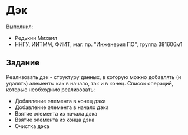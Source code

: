 # **Дэк**

Выполнил:

- Редькин Михаил
- ННГУ, ИИТММ, ФИИТ, маг. пр. "Инженерия ПО", группа 381606м1

## **Задание**

Реализовать дэк - структуру данных, в которую можно добавлять (и удалять) элементы как в начало, так и в конец. Список операций, которые необходимо реализовать:

- Добавление элемента в конец дэка
- Добавление элемента в начало дэка
- Взятие элемента из начала дэка
- Взятие элемента из конца дэка
- Очистка дэка

